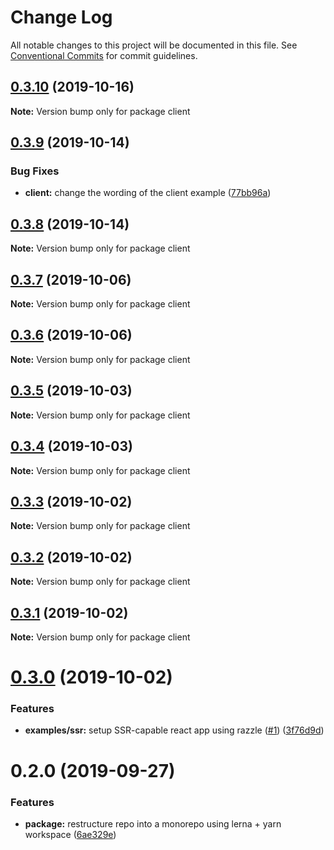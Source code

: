 # Change Log

All notable changes to this project will be documented in this file.
See [Conventional Commits](https://conventionalcommits.org) for commit guidelines.

## [0.3.10](https://github.com/jackyef/react-isomorphic-data/compare/client@0.3.9...client@0.3.10) (2019-10-16)

**Note:** Version bump only for package client





## [0.3.9](https://github.com/jackyef/react-isomorphic-data/compare/client@0.3.8...client@0.3.9) (2019-10-14)


### Bug Fixes

* **client:** change the wording of the client example ([77bb96a](https://github.com/jackyef/react-isomorphic-data/commit/77bb96a))





## [0.3.8](https://github.com/jackyef/react-isomorphic-data/compare/client@0.3.7...client@0.3.8) (2019-10-14)

**Note:** Version bump only for package client





## [0.3.7](https://github.com/jackyef/react-isomorphic-data/compare/client@0.3.6...client@0.3.7) (2019-10-06)

**Note:** Version bump only for package client





## [0.3.6](https://github.com/jackyef/react-isomorphic-data/compare/client@0.3.5...client@0.3.6) (2019-10-06)

**Note:** Version bump only for package client





## [0.3.5](https://github.com/jackyef/react-isomorphic-data/compare/client@0.3.4...client@0.3.5) (2019-10-03)

**Note:** Version bump only for package client





## [0.3.4](https://github.com/jackyef/react-isomorphic-data/compare/client@0.3.3...client@0.3.4) (2019-10-03)

**Note:** Version bump only for package client





## [0.3.3](https://github.com/jackyef/react-isomorphic-data/compare/client@0.3.2...client@0.3.3) (2019-10-02)

**Note:** Version bump only for package client





## [0.3.2](https://github.com/jackyef/react-isomorphic-data/compare/client@0.3.1...client@0.3.2) (2019-10-02)

**Note:** Version bump only for package client





## [0.3.1](https://github.com/jackyef/react-isomorphic-data/compare/client@0.3.0...client@0.3.1) (2019-10-02)

**Note:** Version bump only for package client





# [0.3.0](https://github.com/jackyef/react-isomorphic-data/compare/client@0.2.0...client@0.3.0) (2019-10-02)


### Features

* **examples/ssr:** setup SSR-capable react app using razzle ([#1](https://github.com/jackyef/react-isomorphic-data/issues/1)) ([3f76d9d](https://github.com/jackyef/react-isomorphic-data/commit/3f76d9d))





# 0.2.0 (2019-09-27)


### Features

* **package:** restructure repo into a monorepo using lerna + yarn workspace ([6ae329e](https://github.com/jackyef/react-isomorphic-data/commit/6ae329e))
